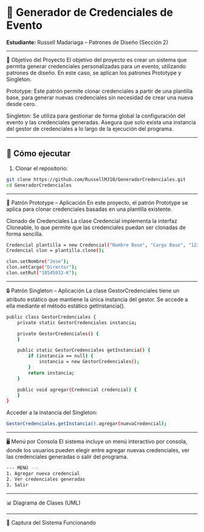 # 🪪 Generador de Credenciales de Evento  
**Estudiante:** Russell Madariaga – Patrones de Diseño (Sección 2)

---

🎯 Objetivo del Proyecto
El objetivo del proyecto es crear un sistema que permita generar credenciales personalizadas para un evento, utilizando patrones de diseño. En este caso, se aplican los patrones Prototype y Singleton.

Prototype: Este patrón permite clonar credenciales a partir de una plantilla base, para generar nuevas credenciales sin necesidad de crear una nueva desde cero.

Singleton: Se utiliza para gestionar de forma global la configuración del evento y las credenciales generadas. Asegura que solo exista una instancia del gestor de credenciales a lo largo de la ejecución del programa.

---

## 🚀 Cómo ejecutar

1. Clonar el repositorio:
```bash
git clone https://github.com/RussellMJ10/GeneradorCredenciales.git
cd GeneradorCredenciales
```

---

🧬 Patrón Prototype – Aplicación
En este proyecto, el patrón Prototype se aplica para clonar credenciales basadas en una plantilla existente.

Clonado de Credenciales
La clase Credencial implementa la interfaz Cloneable, lo que permite que las credenciales puedan ser clonadas de forma sencilla.
```bash
Credencial plantilla = new Credencial("Nombre Base", "Cargo Base", "12345678-9");
Credencial clon = plantilla.clone();  

clon.setNombre("Jose");
clon.setCargo("Director");
clon.setRut("18545932-K");
```
---

🔒 Patrón Singleton – Aplicación
La clase GestorCredenciales tiene un atributo estático que mantiene la única instancia del gestor. Se accede a ella mediante el método estático getInstancia().
```bash
public class GestorCredenciales {
    private static GestorCredenciales instancia;

    private GestorCredenciales() {
    }

    public static GestorCredenciales getInstancia() {
        if (instancia == null) {
            instancia = new GestorCredenciales();
        }
        return instancia;
    }

    public void agregar(Credencial credencial) {
    }
}
```
Acceder a la instancia del Singleton:
```bash
GestorCredenciales.getInstancia().agregar(nuevaCredencial);
```

---

🖥️ Menú por Consola
El sistema incluye un menú interactivo por consola, donde los usuarios pueden elegir entre agregar nuevas credenciales, ver las credenciales generadas o salir del programa.
```bash
--- MENÚ ---
1. Agregar nueva credencial
2. Ver credenciales generadas
3. Salir
```
---

📊 Diagrama de Clases (UML)

---

📸 Captura del Sistema Funcionando
